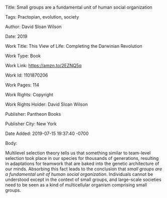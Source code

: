 Title:  Small groups are a fundamental unit of human social organization

Tags:   Practopian, evolution, society

Author: David Sloan Wilson

Date:   2019

Work Title: This View of Life: Completing the Darwinian Revolution

Work Type: Book

Work Link: https://amzn.to/2EZNQ5q

Work Id: 1101870206

Work Pages: 114

Work Rights: Copyright

Work Rights Holder: David Sloan Wilson

Publisher: Pantheon Books

Publisher City: New York

Date Added: 2019-07-15 19:37:40 -0700

Body: 

Multilevel selection theory tells us that something similar to team-level selection took place in our species for thousands of generations, resulting in adaptations for teamwork that are baked into the genetic architecture of our minds. Absorbing this fact leads to the conclusion that *small groups are a fundamental unit of human social organization*. Individuals cannot be understood except in the context of small groups, and large-scale societies need to be seen as a kind of multicellular organism comprising small groups. 

